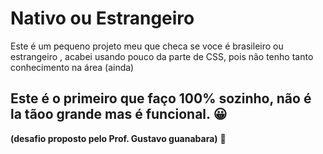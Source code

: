# Nativo ou Estrangeiro
 Este é um pequeno projeto meu que checa se voce é brasileiro ou estrangeiro , acabei usando pouco da parte de CSS, pois não tenho tanto conhecimento na área  (ainda)
 

## Este é o primeiro que faço 100% sozinho, não é la tãoo grande mas é funcional. 😀
**(desafio proposto pelo Prof. Gustavo guanabara)** 👏
 
